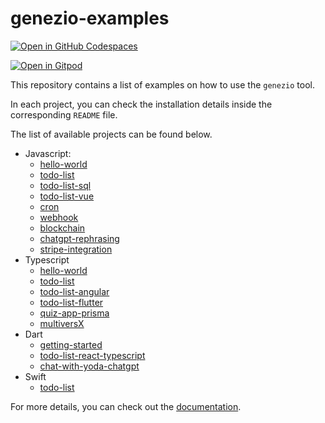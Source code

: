 # genezio-examples

[![Open in GitHub Codespaces](https://github.com/codespaces/badge.svg)](https://codespaces.new/genez-io/genezio-examples)

[![Open in Gitpod](https://gitpod.io/button/open-in-gitpod.svg)](https://gitpod.io/#https://github.com/genez-io/genezio-examples)

This repository contains a list of examples on how to use the `genezio` tool.

In each project, you can check the installation details inside the corresponding `README` file.

The list of available projects can be found below.

- Javascript:
  - [hello-world](javascript/hello-world)
  - [todo-list](javascript/todo-list)
  - [todo-list-sql](javascript/todo-list-sql)
  - [todo-list-vue](javascript/todo-list-vue)
  - [cron](javascript/cron)
  - [webhook](javascript/webhook)
  - [blockchain](javascript/blockchain)
  - [chatgpt-rephrasing](javascript/chatgpt-project)
  - [stripe-integration](javascript/stripe-js)
- Typescript
  - [hello-world](typescript/hello-world)
  - [todo-list](typescript/todo-list)
  - [todo-list-angular](typescript/todo-list-angular)
  - [todo-list-flutter](typescript/todo-list-flutter)
  - [quiz-app-prisma](typescript/quiz-app-prisma)
  - [multiversX](typescript/multiversx)
- Dart
  - [getting-started](dart/getting-started)
  - [todo-list-react-typescript](dart/todo-list-react-typescript)
  - [chat-with-yoda-chatgpt](dart/chat-with-yoda-chatgpt)
- Swift
  - [todo-list](swift/todo-list)

For more details, you can check out the [documentation](https://genezio.com/docs/).
